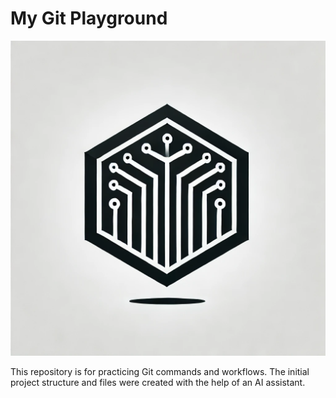 # My Git Playground

![Project Logo](assets/logo.png)

This repository is for practicing Git commands and workflows.
The initial project structure and files were created with the help of an AI assistant.
